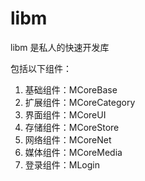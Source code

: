 # libm
libm 是私人的快速开发库

包括以下组件：
1. 基础组件：MCoreBase
2. 扩展组件：MCoreCategory
3. 界面组件：MCoreUI
4. 存储组件：MCoreStore
5. 网络组件：MCoreNet
6. 媒体组件：MCoreMedia
7. 登录组件：MLogin
